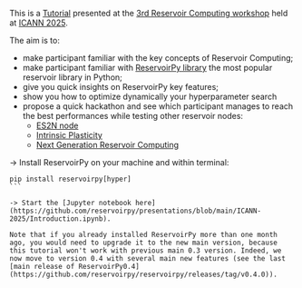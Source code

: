 This is a [Tutorial](https://sites.google.com/view/reservoircomputing2025/tutorial) presented at the [3rd Reservoir Computing workshop](https://sites.google.com/view/reservoircomputing2025/workshop-program) held at [ICANN 2025](https://e-nns.org/icann2025/rc/).

The aim is to:
- make participant familiar with the key concepts of Reservoir Computing;
- make participant familiar with [ReservoirPy library](https://github.com/reservoirpy/reservoirpy) the most popular reservoir library in Python;
- give you quick insights on ReservoirPy key features;
- show you how to optimize dynamically your hyperparameter search
- propose a quick hackathon and see which participant manages to reach the best performances while testing other reservoir nodes:
  - [ES2N node](https://github.com/reservoirpy/reservoirpy/tree/master/examples/Edge%20of%20Stability%20Echo%20State%20Network)
  - [Intrinsic Plasticity](https://github.com/reservoirpy/reservoirpy/tree/master/examples/Improving%20reservoirs%20using%20Intrinsic%20Plasticity)
  - [Next Generation Reservoir Computing](https://github.com/reservoirpy/reservoirpy/tree/master/examples/Next%20Generation%20Reservoir%20Computing)


-> Install ReservoirPy on your machine and within terminal: 
````
pip install reservoirpy[hyper]
``` 

-> Start the [Jupyter notebook here](https://github.com/reservoirpy/presentations/blob/main/ICANN-2025/Introduction.ipynb). 

Note that if you already installed ReservoirPy more than one month ago, you would need to upgrade it to the new main version, because this tutorial won't work with previous main 0.3 version. Indeed, we now move to version 0.4 with several main new features (see the last [main release of ReservoirPy0.4](https://github.com/reservoirpy/reservoirpy/releases/tag/v0.4.0)).